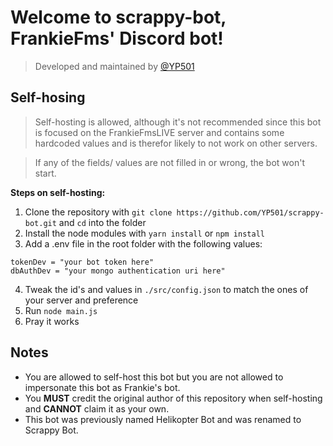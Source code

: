 # Welcome to scrappy-bot, FrankieFms' Discord bot!
> Developed and maintained by [@YP501](https://github.com/YP501)

## Self-hosing
> Self-hosting is allowed, although it's not recommended since this bot is focused on the FrankieFmsLIVE server and contains some hardcoded values and is therefor likely to not work on other servers.

> If any of the fields/ values are not filled in or wrong, the bot won't start.

**Steps on self-hosting:**
1. Clone the repository with `git clone https://github.com/YP501/scrappy-bot.git` and `cd` into the folder
2. Install the node modules with `yarn install` or `npm install`
3. Add a .env file in the root folder with the following values:
```
tokenDev = "your bot token here"
dbAuthDev = "your mongo authentication uri here"
```
4. Tweak the id's and values in `./src/config.json` to match the ones of your server and preference
5. Run `node main.js`
6. Pray it works
## Notes
- You are allowed to self-host this bot but you are not allowed to impersonate this bot as Frankie's bot.
- You **MUST** credit the original author of this repository when self-hosting and **CANNOT** claim it as your own.
- This bot was previously named Helikopter Bot and was renamed to Scrappy Bot.
